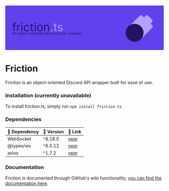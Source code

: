 ![Banner](images/Friction_banner.png)

# Friction
Friction is an object-oriented Discord API wrapper built for ease of use.

### Installation (currently unavailable)
To install friction.ts, simply run `npm install friction.ts`

### Dependencies

| 🎯 Dependency  | 📼 Version | 🔗 Link |
|-----------------|------------|----------|
| WebSocket       | ^8.18.0    | [npm](https://www.npmjs.com/package/ws) |
| @types/ws       | ^8.5.12    | [npm](https://www.npmjs.com/package/@types/ws) |
| axios           | ^1.7.2     | [npm](https://www.npmjs.com/package/axios) |

### Documentation
Friction is documented through GitHub's wiki functionality, [you can find the documentation here](https://github.com/asciidude/friction.ts/wiki).